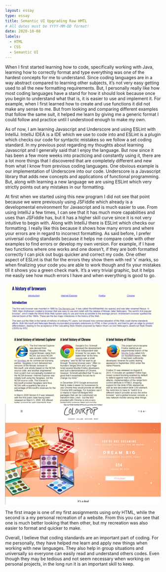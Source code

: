 ```yaml
---
layout: essay
type: essay
title: Semantic UI Upgrading Raw HMTL
# All dates must be YYYY-MM-DD format!
date: 2020-10-08
labels:
  - HTML
  - CSS
  - Semantic UI
---
```



When I first started learning how to code, specifically working with Java, learning how to correctly format and type everything was one of the hardest concepts for me to understand. Since coding languages are in a way abstract compared to learning other subjects, it’s not very easy getting used to all the new formatting requirements. But, I personally really like how most coding languages have a stand for how it should look because once you begin to understand what that is, it is easier to use and implement it. For example, when I first learned how to create and use functions it did not make any sense to me. But from looking and comparing different examples that follow the same suit, it helped me learn by giving me a generic format I could follow and practice until I understood enough to make my own. 

As of now, I am learning Javascript and Underscore and using ESLint with IntelliJ. IntelliJ IDEA is a IDE which we use to code into and ESLint is a plugin which checks our code for syntactic mistakes so we follow a set coding standard. In my previous post regarding my thoughts about learning Javascript and I generally said that I enjoy the language. But now since it has been a few more weeks into practicing and constantly using it, there are a lot more things that I discovered that are completely different and new from what I know from previous coding languages. One obvious example is our implementation of Underscore into our code. Underscore is a Javascript library that adds new concepts and applications of functional programming. But, along with learning a new language we are using ESLint which very strictly points out any mistakes in our formatting. 

At first when we started using this new program I did not see that point because we were previously using JSFiddle which already is a developmental environment for Javascript and is much easier to use. From using IntelliJ a few times, I can see that it has much more capabilities and uses than JSFiddle has, but it has a higher skill curve since it is not very intuitive to begin with. Along with IntelliJ there is ESLint which checks our formatting. I really like this because it shows how many errors and where your errors are in regard to incorrect formatting. As said before, I prefer universal coding standards because it helps me compare code with other examples to find errors or develop my own version. For example, if I have two functions where one works and one doesn’t, if they are both formatted correctly I can pick out bugs quicker and correct my code. One other aspect of ESLint is that for the errors they show them with red ‘x’ marks, so when finalizing your code you are able to work though and fix your mistakes till it shows you a green check mark. It’s a very trivial graphic, but it helps me easily see how much errors I have and when everything is good to go. 


<img class="ui medium left floated rounded image" src="../images/rawHTML.PNG"> 

<img class="ui medium right floated rounded image" src="../images/colourpop_recreation.PNG"> 


The first image is one of my first assignments using only HTML, while the second is a my personal recreation of a website. From this you can see that one is much better looking that then other, but my recreation was also easier to format and quicker to make. 


Overall, I believe that coding standards are an important part of coding. For me personally, they have helped me learn and apply new things when working with new languages. They also help in group situations and universally so everyone can easily read and understand others codes. Even though they may be tedious and not seem necessary when working on personal projects, in the long run it is an important skill to keep. 
